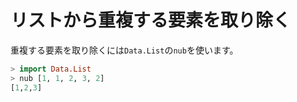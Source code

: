 リストから重複する要素を取り除く
================================

重複する要素を取り除くには`Data.List`の`nub`を使います。

```haskell
> import Data.List
> nub [1, 1, 2, 3, 2]
[1,2,3]
```
